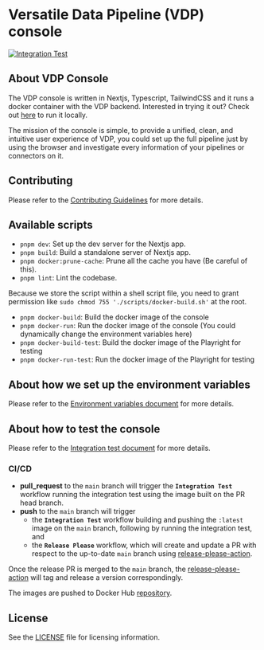 # Versatile Data Pipeline (VDP) console

[![Integration Test](https://github.com/instill-ai/console/actions/workflows/integration-test.yml/badge.svg)](https://github.com/instill-ai/console/actions/workflows/integration-test.yml)

## About VDP Console

The VDP console is written in Nextjs, Typescript, TailwindCSS and it runs a docker container with the VDP backend. Interested in trying it out? Check out [here](https://github.com/instill-ai/vdp) to run it locally.

The mission of the console is simple, to provide a unified, clean, and intuitive user experience of VDP, you could set up the full pipeline just by using the browser and investigate every information of your pipelines or connectors on it.

## Contributing

Please refer to the [Contributing Guidelines](./.github/CONTRIBUTING.md) for more details.

## Available scripts

- `pnpm dev`: Set up the dev server for the Nextjs app.
- `pnpm build`: Build a standalone server of Nextjs app.
- `pnpm docker:prune-cache`: Prune all the cache you have (Be careful of this).
- `pnpm lint`: Lint the codebase.

Because we store the script within a shell script file, you need to grant permission like `sudo chmod 755 './scripts/docker-build.sh'` at the root.

- `pnpm docker-build`: Build the docker image of the console
- `pnpm docker-run`: Run the docker image of the console (You could dynamically change the environment variables here)
- `pnpm docker-build-test`: Build the docker image of the Playright for testing
- `pnpm docker-run-test`: Run the docker image of the Playright for testing

## About how we set up the environment variables

Please refer to the [Environment variables document](/docs/environment-variables.md) for more details.

## About how to test the console

Please refer to the [Integration test document](/docs/integration-test.md) for more details.

### CI/CD

- **pull_request** to the `main` branch will trigger the **`Integration Test`** workflow running the integration test using the image built on the PR head branch.
- **push** to the `main` branch will trigger
  - the **`Integration Test`** workflow building and pushing the `:latest` image on the `main` branch, following by running the integration test, and
  - the **`Release Please`** workflow, which will create and update a PR with respect to the up-to-date `main` branch using [release-please-action](https://github.com/google-github-actions/release-please-action).

Once the release PR is merged to the `main` branch, the [release-please-action](https://github.com/google-github-actions/release-please-action) will tag and release a version correspondingly.

The images are pushed to Docker Hub [repository](https://hub.docker.com/r/instill/console).

## License

See the [LICENSE](./LICENSE) file for licensing information.

